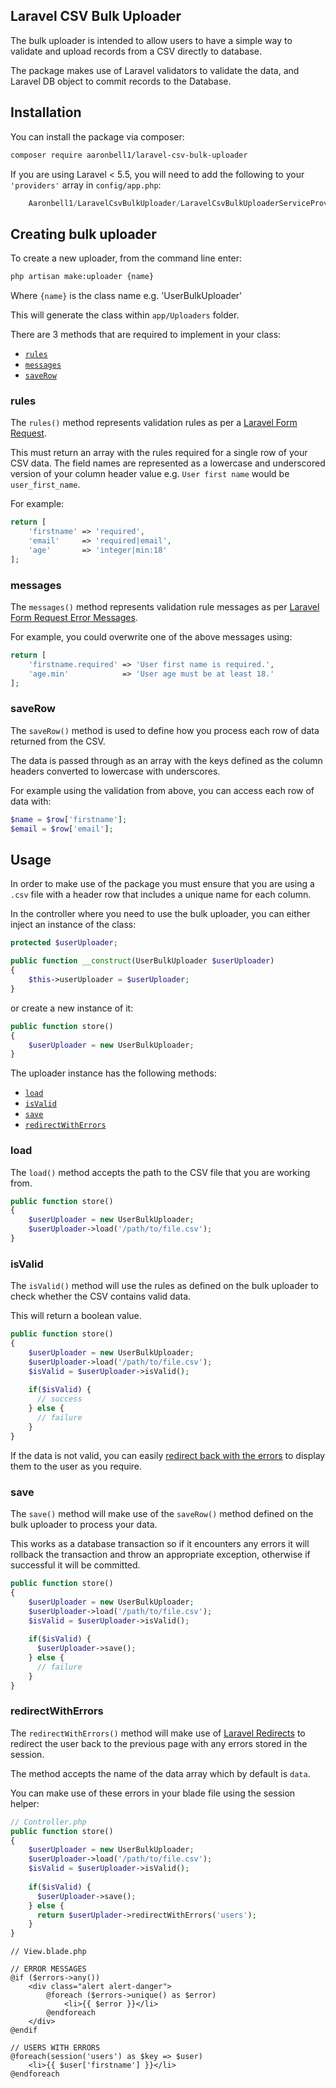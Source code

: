 ## Laravel CSV Bulk Uploader

The bulk uploader is intended to allow users to have a simple way to validate and upload records from a CSV directly to database.

The package makes use of Laravel validators to validate the data, and Laravel DB object to commit records to the Database.

## Installation

You can install the package via composer:

```bash
composer require aaronbell1/laravel-csv-bulk-uploader
```

If you are using Laravel < 5.5, you will need to add the following to your `'providers'` array in `config/app.php`:

```php
    Aaronbell1/LaravelCsvBulkUploader/LaravelCsvBulkUploaderServiceProvider::class,
```

## Creating bulk uploader

To create a new uploader, from the command line enter:

```bash
php artisan make:uploader {name}
```

Where `{name}` is the class name e.g. 'UserBulkUploader'

This will generate the class within `app/Uploaders` folder.

There are 3 methods that are required to implement in your class:

- [`rules`](#rules)
- [`messages`](#messages)
- [`saveRow`](#saverow)

### rules

The `rules()` method represents validation rules as per a [Laravel Form Request](https://laravel.com/docs/5.8/validation#form-request-validation).

This must return an array with the rules required for a single row of your CSV data.
The field names are represented as a lowercase and underscored version of your column header value e.g. `User first name` would be `user_first_name`.

For example:

```php
return [
    'firstname' => 'required',
    'email'     => 'required|email',
    'age'       => 'integer|min:18'
];
```

### messages

The `messages()` method represents validation rule messages as per [Laravel Form Request Error Messages](https://laravel.com/docs/5.8/validation#customizing-the-error-messages).

For example, you could overwrite one of the above messages using:

```php
return [
    'firstname.required' => 'User first name is required.',
    'age.min'            => 'User age must be at least 18.'
];
```

### saveRow

The `saveRow()` method is used to define how you process each row of data returned from the CSV.

The data is passed through as an array with the keys defined as the column headers converted to lowercase with underscores.

For example using the validation from above, you can access each row of data with:

```php
$name = $row['firstname'];
$email = $row['email'];
```

## Usage

In order to make use of the package you must ensure that you are using a `.csv` file with a header row that includes a unique name for each column.

In the controller where you need to use the bulk uploader, you can either inject an instance of the class: 

```php
protected $userUploader;

public function __construct(UserBulkUploader $userUploader)
{
    $this->userUploader = $userUploader;
}
```

or create a new instance of it:

```php
public function store()
{
    $userUploader = new UserBulkUploader;
}
```

The uploader instance has the following methods:

- [`load`](#load)
- [`isValid`](#isvalid)
- [`save`](#save)
- [`redirectWithErrors`](#redirectwitherrors)

### load

The `load()` method accepts the path to the CSV file that you are working from.

```php
public function store()
{
    $userUploader = new UserBulkUploader;
    $userUploader->load('/path/to/file.csv'); 
}
```

### isValid

The `isValid()` method will use the rules as defined on the bulk uploader to check whether the CSV contains valid data.

This will return a boolean value.

```php
public function store()
{
    $userUploader = new UserBulkUploader;
    $userUploader->load('/path/to/file.csv');
    $isValid = $userUploader->isValid();
    
    if($isValid) {
      // success
    } else {
      // failure
    }
}
```

If the data is not valid, you can easily [redirect back with the errors](#redirectwitherrors) to display them to the user as you require.

### save

The `save()` method will make use of the `saveRow()` method defined on the bulk uploader to process your data.

This works as a database transaction so if it encounters any errors it will rollback the transaction and throw an appropriate exception, otherwise if successful it will be committed.

```php
public function store()
{
    $userUploader = new UserBulkUploader;
    $userUploader->load('/path/to/file.csv');
    $isValid = $userUploader->isValid();
    
    if($isValid) {
      $userUploader->save();
    } else {
      // failure
    }
}
```

### redirectWithErrors

The `redirectWithErrors()` method will make use of [Laravel Redirects](https://laravel.com/docs/5.8/redirects) to redirect the user back to the previous page with any errors stored in the session.

The method accepts the name of the data array which by default is `data`.

You can make use of these errors in your blade file using the session helper:

```php
// Controller.php
public function store()
{
    $userUploader = new UserBulkUploader;
    $userUploader->load('/path/to/file.csv');
    $isValid = $userUploader->isValid();
    
    if($isValid) {
      $userUploader->save();
    } else {
      return $userUplader->redirectWithErrors('users');
    }
}
```
```blade
// View.blade.php

// ERROR MESSAGES
@if ($errors->any())
    <div class="alert alert-danger">
        @foreach ($errors->unique() as $error)
            <li>{{ $error }}</li>
        @endforeach
    </div>
@endif

// USERS WITH ERRORS
@foreach(session('users') as $key => $user)
    <li>{{ $user['firstname'] }}</li>
@endforeach
```
